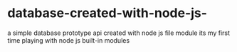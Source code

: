 # database-created-with-node-js-
a simple database prototype api created with node js file module
its my first time playing with node js built-in modules
